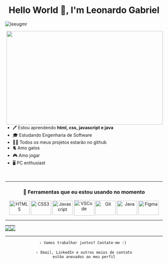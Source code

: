 <h1 align="center">Hello World 👋, I'm Leonardo Gabriel</h1>

<p align="left"> <img src="https://komarev.com/ghpvc/?username=leeugmr&label=Profile%20views&color=0e75b6&style=flat" alt="leeugmr" /> </p>

<img align="right" height="300cm" width="500px" src="https://github.com/leeugmr/leeugmr/assets/96838617/748ea5d6-0102-491c-95ee-ef6b381d8c4c" />

- 🖊️ Estou aprendendo **html, css, javascript e java**
- 🎓 Estudando Engenharia de Software
- 👨‍💻 Todos os meus projetos estarão no github
- 🐈 Amo gatos
- 🎮 Amo jogar 
- 🖥️ PC enthusiast





<div align="center"><br>

---
### __🔧 Ferramentas que eu estou usando no momento__
<img src="https://cdn.jsdelivr.net/gh/devicons/devicon/icons/html5/html5-plain.svg" alt="HTML5" height="46" width="65" align="center">
<img src="https://cdn.jsdelivr.net/gh/devicons/devicon/icons/css3/css3-plain.svg" alt="CSS3" height="46" width="65" align="center">
<img src="https://cdn.jsdelivr.net/gh/devicons/devicon/icons/javascript/javascript-plain.svg" alt="Javascript" height="46" width="65" align="center">
<img src="https://cdn.jsdelivr.net/gh/devicons/devicon/icons/vscode/vscode-original.svg" alt="VSCode" height="50" width="65" align="center">
<img src="https://cdn.jsdelivr.net/gh/devicons/devicon/icons/git/git-original.svg" alt="Git" height="46" width="65" align="center">
<img src="https://cdn.jsdelivr.net/gh/devicons/devicon/icons/java/java-original.svg" alt="Java" height="46" width="65" align="center">
<img src="https://cdn.jsdelivr.net/gh/devicons/devicon/icons/figma/figma-original.svg" alt="Figma" height="46" width="65" align="center">   

---
  <table><tr><td style="padding: 0; width=50%">
    <img src="https://github-readme-stats.vercel.app/api/?username=leeugmr&show_icons=true&bg_color=24273a&text_color=cad3f5&icon_color=c6a0f6&title_color=8bd5ca&count_private=true&hide_border=true&hide_title=false" /></td>
    <td style="padding: 0; width=50%"><img src="https://github-readme-stats.vercel.app/api/top-langs/?username=leeugmr&langs_count=7&show_icons=true&bg_color=24273a&text_color=cad3f5&icon_color=c6a0f6&title_color=8bd5ca&count_private=true&hide_border=true&hide_title=false" /></td></tr></table> 

---
<code align=center>› Vamos trabalhar juntos? Contate-me :) </code>
  <br>
  <br>
  <code align=center>› Email, LinkedIn e outros meios de contato estão anexados ao meu perfil</code>
